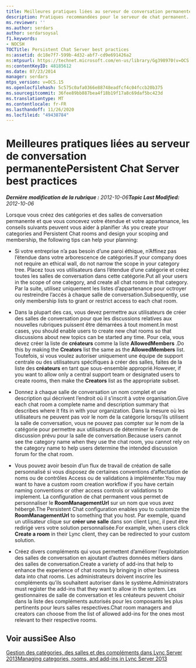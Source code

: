 ```yaml
---
title: Meilleures pratiques liées au serveur de conversation permanente
description: Pratiques recommandées pour le serveur de chat permanent.
ms.reviewer: ''
ms.author: serdars
author: serdarsoysal
f1.keywords:
- NOCSH
TOCTitle: Persistent Chat Server best practices
ms:assetid: dc18e7f7-599b-4d32-abf7-cd9e691426a2
ms:mtpsurl: https://technet.microsoft.com/en-us/library/Gg398970(v=OCS.15)
ms:contentKeyID: 48185612
ms.date: 07/23/2014
manager: serdars
mtps_version: v=OCS.15
ms.openlocfilehash: 5c575c0afa0366e88748eadfcf4c04fccb20b375
ms.sourcegitcommit: 36fee89bb887bea4f18b19f17a8c69daf5bc423d
ms.translationtype: MT
ms.contentlocale: fr-FR
ms.lasthandoff: 11/26/2020
ms.locfileid: "49438784"
---
```

# <a name="persistent-chat-server-best-practices"></a><span data-ttu-id="f45cf-103">Meilleures pratiques liées au serveur de conversation permanente</span><span class="sxs-lookup"><span data-stu-id="f45cf-103">Persistent Chat Server best practices</span></span>

<div data-xmlns="http://www.w3.org/1999/xhtml">

<div class="topic" data-xmlns="http://www.w3.org/1999/xhtml" data-msxsl="urn:schemas-microsoft-com:xslt" data-cs="https://msdn.microsoft.com/">

<div data-asp="https://msdn2.microsoft.com/asp">



</div>

<div id="mainSection">

<div id="mainBody"><span data-ttu-id="f45cf-104">

<span> </span></span><span class="sxs-lookup"><span data-stu-id="f45cf-104">

<span> </span></span></span>

<span data-ttu-id="f45cf-105">_**Dernière modification de la rubrique :** 2012-10-06_</span><span class="sxs-lookup"><span data-stu-id="f45cf-105">_**Topic Last Modified:** 2012-10-06_</span></span>

<span data-ttu-id="f45cf-106">Lorsque vous créez des catégories et des salles de conversation permanente et que vous concevez votre étendue et votre appartenance, les conseils suivants peuvent vous aider à planifier :</span><span class="sxs-lookup"><span data-stu-id="f45cf-106">As you create your categories and Persistent Chat rooms and design your scoping and membership, the following tips can help your planning:</span></span>

  - <span data-ttu-id="f45cf-107">Si votre entreprise n’a pas besoin d’une paroi éthique, n’Affinez pas l’étendue dans votre arborescence de catégories.</span><span class="sxs-lookup"><span data-stu-id="f45cf-107">If your company does not require an ethical wall, do not narrow the scope in your category tree.</span></span> <span data-ttu-id="f45cf-108">Placez tous vos utilisateurs dans l’étendue d’une catégorie et créez toutes les salles de conversation dans cette catégorie.</span><span class="sxs-lookup"><span data-stu-id="f45cf-108">Put all your users in the scope of one category, and create all chat rooms in that category.</span></span> <span data-ttu-id="f45cf-109">Par la suite, utilisez uniquement les listes d’appartenance pour octroyer ou restreindre l’accès à chaque salle de conversation.</span><span class="sxs-lookup"><span data-stu-id="f45cf-109">Subsequently, use only membership lists to grant or restrict access to each chat room.</span></span>

  - <span data-ttu-id="f45cf-110">Dans la plupart des cas, vous devez permettre aux utilisateurs de créer des salles de conversation pour que les discussions relatives aux nouvelles rubriques puissent être démarrées à tout moment.</span><span class="sxs-lookup"><span data-stu-id="f45cf-110">In most cases, you should enable users to create new chat rooms so that discussions about new topics can be started any time.</span></span> <span data-ttu-id="f45cf-111">Pour cela, vous devez créer la liste de **créateurs** comme la liste **AllowedMembers** .</span><span class="sxs-lookup"><span data-stu-id="f45cf-111">Do this by making the **Creators** list the same as the **AllowedMembers** list.</span></span> <span data-ttu-id="f45cf-112">Toutefois, si vous voulez autoriser uniquement une équipe de support centrale ou des utilisateurs spécifiques à créer des salles, faites de la liste des **créateurs** en tant que sous-ensemble approprié.</span><span class="sxs-lookup"><span data-stu-id="f45cf-112">However, if you want to allow only a central support team or designated users to create rooms, then make the **Creators** list as the appropriate subset.</span></span>

  - <span data-ttu-id="f45cf-113">Donnez à chaque salle de conversation un nom complet et une description qui décrivent l’endroit où il s’inscrit à votre organisation.</span><span class="sxs-lookup"><span data-stu-id="f45cf-113">Give each chat room a complete name and description summary that describes where it fits in with your organization.</span></span> <span data-ttu-id="f45cf-114">Dans la mesure où les utilisateurs ne peuvent pas voir le nom de la catégorie lorsqu’ils utilisent la salle de conversation, vous ne pouvez pas compter sur le nom de la catégorie pour permettre aux utilisateurs de déterminer le Forum de discussion prévu pour la salle de conversation.</span><span class="sxs-lookup"><span data-stu-id="f45cf-114">Because users cannot see the category name when they use the chat room, you cannot rely on the category name to help users determine the intended discussion forum for the chat room.</span></span>

  - <span data-ttu-id="f45cf-115">Vous pouvez avoir besoin d’un flux de travail de création de salle personnalisé si vous disposez de certaines conventions d’affectation de noms ou de contrôles Access ou de validations à implémenter.</span><span class="sxs-lookup"><span data-stu-id="f45cf-115">You may want to have a custom room creation workflow if you have certain naming conventions or other access controls or validations to implement.</span></span> <span data-ttu-id="f45cf-116">La configuration de chat permanent vous permet de personnaliser le **RoomManagementUrl** sur un nom que vous avez hébergé.</span><span class="sxs-lookup"><span data-stu-id="f45cf-116">The Persistent Chat configuration enables you to customize the **RoomManagementUrl** to something that you host.</span></span> <span data-ttu-id="f45cf-117">Par exemple, quand un utilisateur clique sur **créer une salle** dans son client Lync, il peut être redirigé vers votre solution personnalisée.</span><span class="sxs-lookup"><span data-stu-id="f45cf-117">For example, when users click **Create a room** in their Lync client, they can be redirected to your custom solution.</span></span>

  - <span data-ttu-id="f45cf-118">Créez divers compléments qui vous permettent d’améliorer l’exploitation des salles de conversation en ajoutant d’autres données métiers dans des salles de conversation.</span><span class="sxs-lookup"><span data-stu-id="f45cf-118">Create a variety of add-ins that help to enhance the experience of chat rooms by bringing in other business data into chat rooms.</span></span> <span data-ttu-id="f45cf-119">Les administrateurs doivent inscrire les compléments qu’ils souhaitent autoriser dans le système.</span><span class="sxs-lookup"><span data-stu-id="f45cf-119">Administrators must register the add-ins that they want to allow in the system.</span></span> <span data-ttu-id="f45cf-120">Les gestionnaires de salle de conversation et les créateurs peuvent choisir dans la liste des compléments autorisés pour les composants les plus pertinents pour leurs salles respectives.</span><span class="sxs-lookup"><span data-stu-id="f45cf-120">Chat room managers and creators can choose from the list of allowed add-ins for the ones most relevant to their respective rooms.</span></span>

<div>

## <a name="see-also"></a><span data-ttu-id="f45cf-121">Voir aussi</span><span class="sxs-lookup"><span data-stu-id="f45cf-121">See Also</span></span>


[<span data-ttu-id="f45cf-122">Gestion des catégories, des salles et des compléments dans Lync Server 2013</span><span class="sxs-lookup"><span data-stu-id="f45cf-122">Managing categories, rooms, and add-ins in Lync Server 2013</span></span>](lync-server-2013-managing-categories-rooms-and-add-ins.md)  
  

<span data-ttu-id="f45cf-123"></div>

</div>

<span> </span>

</div>

</div>

</span><span class="sxs-lookup"><span data-stu-id="f45cf-123"></div>

</div>

<span> </span>

</div>

</div>

</span></span></div>


